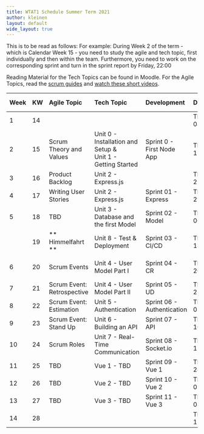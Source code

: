 ```yaml
---
title: WTAT1 Schedule Summer Term 2021
author: kleinen
layout: default
wide_layout: true
---
```


This is to be read as follows:
For example: During Week 2 of the term - which is Calendar Week 15 - you need to study the agile and tech topic, first individually and then within the team. Furthermore, you need to work on the corresponding sprint and turn in the sprint report by Friday, 22:00

Reading Material for the Tech Topics can be found in Moodle.
For the Agile Topics, read the [scrum guides](https://scrumguides.org/index.html) and [watch these short videos](https://www.scrumalliance.org/learn-about-scrum/scrum-elearning-series/).

| Week | KW  | Agile Topic                 | Tech Topic                                                     | Development                | Date           | Time            | Presentations/Class Meeting                       |
|:---- |:--- |:--------------------------- |:-------------------------------------------------------------- |:-------------------------- |:-------------- |:--------------- |:------------------------------------------------- |
| 1    | 14  |                             |                                                                |                            | Thu 08/04/2021 | **9:45-11:15**  | Introduction to Class                             |
| 2    | 15  | Scrum Theory and Values     | Unit 0 - Installation and Setup  &<br>Unit 1 - Getting Started | Sprint 0 - First Node App  | Thu 15/04/2021 | **9:00-11:00**  | Project Idea Proposals, Fixation of Project Teams |
| 3    | 16  | Product Backlog             | Unit 2 - Express.js                                            |                            | Thu 22/04/2021 | **13:00-13:45** | Product Backlogs                                  |
| 4    | 17  | Writing User Stories        | Unit 2 - Express.js                                            | Sprint 01 - Express        | Thu 29/04/2021 |                 | 1. - empty presentation slot -                    |
| 5    | 18  | TBD                         | Unit 3 - Database and the first Model                          | Sprint 02 - Model          | Thu 06/05/2021 |                 | 2. - empty presentation slot -                    |
|      | 19  | ** Himmelfahrt **           | Unit 8 - Test & Deployment                                     | Sprint 03 - CI/CD          | Thu 13/05/2021 |                 | no class meeting                                  |
| 6    | 20  | Scrum Events                | Unit 4 - User Model Part I                                     | Sprint 04 - CR             | Thu 20/05/2021 |                 | 3. Group 3: React & Stateless Applications        |
| 7    | 21  | Scrum  Event: Retrospective | Unit 4 - User Model Part II                                    | Sprint 05 - UD             | Thu 27/05/2021 |                 | Retrospective                                     |
| 8    | 22  | Scrum Event: Estimation     | Unit 5 - Authentication                                        | Sprint 06 - Authentication | Thu 03/06/2021 |                 | 4.  - empty presentation slot -                   |
| 9    | 23  | Scrum Event: Stand Up       | Unit 6 - Building an API                                       | Sprint 07 - API            | Thu 10/06/2021 |                 | 5.  - empty presentation slot -                   |
| 10   | 24  | Scrum Roles                 | Unit 7 - Real-Time Communication                               | Sprint 08 - Socket.io      | Thu 17/06/2021 |                 | 6.  - empty presentation slot -                   |
| 11   | 25  | TBD                         | Vue 1 - TBD                                                    | Sprint 09 - Vue 1          | Thu 24/06/2021 |                 | 7.  - empty presentation slot -                   |
| 12   | 26  | TBD                         | Vue 2 - TBD                                                    | Sprint 10 - Vue 2          | Thu 01/07/2021 |                 | 8.  - empty presentation slot -                   |
| 13   | 27  | TBD                         | Vue 3 - TBD                                                    | Sprint 11 - Vue 3          | Thu 08/07/2021 |                 | Retrospective                                     |
| 14   | 28  |                             |                                                                |                            | Thu 15/07/2021 | **9:00-14:00**  | Exam                                              |
